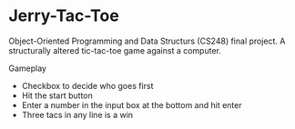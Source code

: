 # Jerry-Tac-Toe

Object-Oriented Programming and Data Structurs (CS248) final project. A structurally altered tic-tac-toe game against a computer.

Gameplay

- Checkbox to decide who goes first
- Hit the start button
- Enter a number in the input box at the bottom and hit enter
- Three tacs in any line is a win
